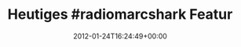 ---
retweeted: false
source: <a href="http://termtter.org/" rel="nofollow">Termtter</a>
entities:
  hashtags:
  - text: radiomarcshark
    indices:
    - '9'
    - '24'
  - text: ATDI
    indices:
    - '55'
    - '60'
  symbols: []
  user_mentions: []
  urls:
  - url: http://t.co/iCAT1D3G
    expanded_url: http://www.youtube.com/watch?v=UgAkZfObn0c
    display_url: youtube.com/watch?v=UgAkZf…
    indices:
    - '34'
    - '54'
display_text_range:
- '0'
- '60'
favorite_count: '0'
id_str: '161846927363817472'
truncated: false
retweet_count: '0'
id: '161846927363817472'
possibly_sensitive: false
created_at: Tue Jan 24 16:24:49 +0000 2012
favorited: false
full_text: 'Heutiges #radiomarcshark Feature:  #ATDI'
lang: de
quote_url: http://www.youtube.com/watch?v=UgAkZfObn0c
tags:
- radiomarcshark
- ATDI
- pesos:twitter
date: '2012-01-24T16:24:49+00:00'
src: https://twitter.com/bascht/status/161846927363817472
original_url: https://twitter.com/bascht/status/161846927363817472
type: twitter_tweet
text: 'Heutiges #radiomarcshark Feature:  #ATDI'
title: 'Heutiges #radiomarcshark Featur'

---